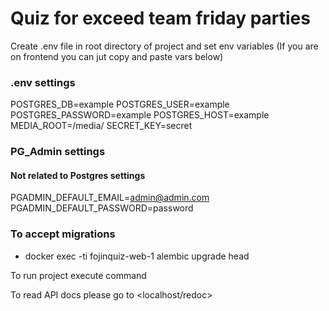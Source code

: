 # Quiz for exceed team friday parties

Create .env file in root directory of project and set env variables (If you are on frontend you can jut copy and paste vars below)

### .env settings

POSTGRES_DB=example
POSTGRES_USER=example
POSTGRES_PASSWORD=example
POSTGRES_HOST=example
MEDIA_ROOT=/media/
SECRET_KEY=secret

### PG_Admin settings

#### Not related to Postgres settings

PGADMIN_DEFAULT_EMAIL=admin@admin.com
PGADMIN_DEFAULT_PASSWORD=password

### To accept migrations

- docker exec -ti fojinquiz-web-1 alembic upgrade head

To run project execute <docker-compose up> command

To read API docs please go to <localhost/redoc>
